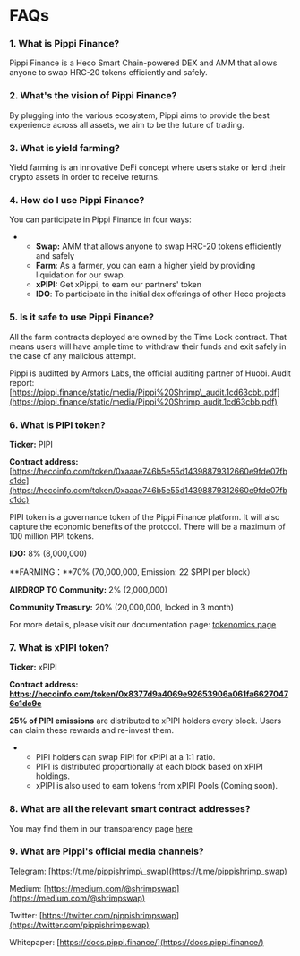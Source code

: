 # FAQs

### 1. **What is Pippi Finance?**

Pippi Finance is a Heco Smart Chain-powered DEX and AMM that allows anyone to swap HRC-20 tokens efficiently and safely. 

### **2. What's the vision of Pippi Finance?**

By plugging into the various ecosystem, Pippi aims to provide the best experience across all assets, we aim to be the future of trading.

### **3. What is yield farming?**

Yield farming is an innovative DeFi concept where users stake or lend their crypto assets in order to receive returns.

### **4. How do I use Pippi Finance?**

You can participate in Pippi Finance in four ways:

* * **Swap:** AMM that allows anyone to swap HRC-20 tokens efficiently and safely
  * **Farm**: As a farmer, you can earn a higher yield by providing liquidation for our swap.
  * **xPIPI:** Get xPippi, to earn our partners' token
  * **IDO**: To participate in the initial dex offerings of other Heco projects

### **5. Is it safe to use Pippi Finance?**

All the farm contracts deployed are owned by the Time Lock contract. That means users will have ample time to withdraw their funds and exit safely in the case of any malicious attempt.

Pippi is auditted by Armors Labs, the official auditing partner of Huobi. Audit report: [https://pippi.finance/static/media/Pippi%20Shrimp\_audit.1cd63cbb.pdf](https://pippi.finance/static/media/Pippi%20Shrimp_audit.1cd63cbb.pdf)

### **6. What is PIPI token?**

**Ticker:** PIPI

**Contract address:** [https://hecoinfo.com/token/0xaaae746b5e55d14398879312660e9fde07fbc1dc](https://hecoinfo.com/token/0xaaae746b5e55d14398879312660e9fde07fbc1dc)

PIPI token is a governance token of the Pippi Finance platform. It will also capture the economic benefits of the protocol. There will be a maximum of 100 million PIPI tokens. 

**IDO:** 8% \(8,000,000\) 

**FARMING：**70% \(70,000,000, Emission: 22 $PIPI per block）

**AIRDROP TO Community:** 2% \(2,000,000\)

**Community Treasury:** 20% \(20,000,000\, locked in 3 month)

For more details, please visit our documentation page: [tokenomics page](https://docs.pippi.finance/tokenomics)

### **7. What is xPIPI token?**

**Ticker:** xPIPI

**Contract address: https://hecoinfo.com/token/0x8377d9a4069e92653906a061fa66270476c1dc9e**

**25% of PIPI emissions** are distributed to xPIPI holders every block. Users can claim these rewards and re-invest them.

* * PIPI holders can swap PIPI for xPIPI at a 1:1 ratio.
  * PIPI is distributed proportionally at each block based on xPIPI holdings.
  * xPIPI is also used to earn tokens from xPIPI Pools \(Coming soon\).

### **8. What are all the relevant smart contract addresses?**

 You may find them in our transparency page [here](https://github.com/Shrimp-Labs/pippi-shrimp-farm)

### **9. What are Pippi's official media channels?**

Telegram: [https://t.me/pippishrimp\_swap](https://t.me/pippishrimp_swap)

Medium: [https://medium.com/@shrimpswap](https://medium.com/@shrimpswap)

Twitter: [https://twitter.com/pippishrimpswap](https://twitter.com/pippishrimpswap)

Whitepaper: [https://docs.pippi.finance/](https://docs.pippi.finance/)

